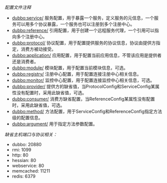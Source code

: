 *配置文件注释*

- <dubbo:service/> 服务配置，用于暴露一个服务，定义服务的元信息，一个服务可以用多个协议暴露，一个服务也可以注册到多个注册中心。
- <dubbo:reference/> 引用配置，用于创建一个远程服务代理，一个引用可以指向多个注册中心。
- <dubbo:protocol/> 协议配置，用于配置提供服务的协议信息，协议由提供方指定，消费方被动接受。
- <dubbo:application/> 应用配置，用于配置当前应用信息，不管该应用是提供者还是消费者。
- <dubbo:module/> 模块配置，用于配置当前模块信息，可选。
- <dubbo:registry/> 注册中心配置，用于配置连接注册中心相关信息。
- <dubbo:monitor/> 监控中心配置，用于配置连接监控中心相关信息，可选。
- <dubbo:provider/> 提供方的缺省值，当ProtocolConfig和ServiceConfig某属性没有配置时，采用此缺省值，可选。
- <dubbo:consumer/> 消费方缺省配置，当ReferenceConfig某属性没有配置时，采用此缺省值，可选。
- <dubbo:method/> 方法配置，用于ServiceConfig和ReferenceConfig指定方法级的配置信息。
- <dubbo:argument/> 用于指定方法参数配置。

*缺省主机端口与协议相关：*

- dubbo: 20880
- rmi: 1099
- http: 80
- hessian: 80
- webservice: 80
- memcached: 11211
- redis: 6379
